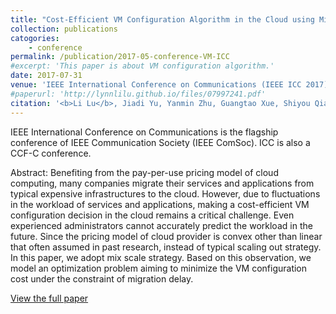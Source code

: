```yaml
---
title: "Cost-Efficient VM Configuration Algorithm in the Cloud using Mix Scaling Strategy"
collection: publications
catogories: 
    - conference
permalink: /publication/2017-05-conference-VM-ICC
#excerpt: 'This paper is about VM configuration algorithm.'
date: 2017-07-31
venue: 'IEEE International Conference on Communications (IEEE ICC 2017)'
#paperurl: 'http://lynnlilu.github.io/files/07997241.pdf'
citation: '<b>Li Lu</b>, Jiadi Yu, Yanmin Zhu, Guangtao Xue, Shiyou Qian, Minglu Li. &quot;Cost-Efficient VM Configuration Algorithm in the Cloud using Mix Scaling Strategy.&quot; <i>Proceedings of IEEE International Conference on Communications (IEEE ICC)</i>. Paris, France. pp. 1-6. 2017. doi: 10.1109/ICC.2017.7997241.'
---
```


IEEE International Conference on Communications is the flagship conference of IEEE Communication Society (IEEE ComSoc). ICC is also a CCF-C conference.

Abstract: Benefiting from the pay-per-use pricing model of cloud computing, many companies migrate their services and applications from typical expensive infrastructures to the cloud. However, due to fluctuations in the workload of services and applications, making a cost-efficient VM configuration decision in the cloud remains a critical challenge. Even experienced administrators cannot accurately predict the workload in the future. Since the pricing model of cloud provider is convex other than linear that often assumed in past research, instead of typical scaling out strategy. In this paper, we adopt mix scale strategy. Based on this observation, we model an optimization problem aiming to minimize the VM configuration cost under the constraint of migration delay. 

[View the full paper](http://lynnlilu.github.io/files/07997241.pdf)


